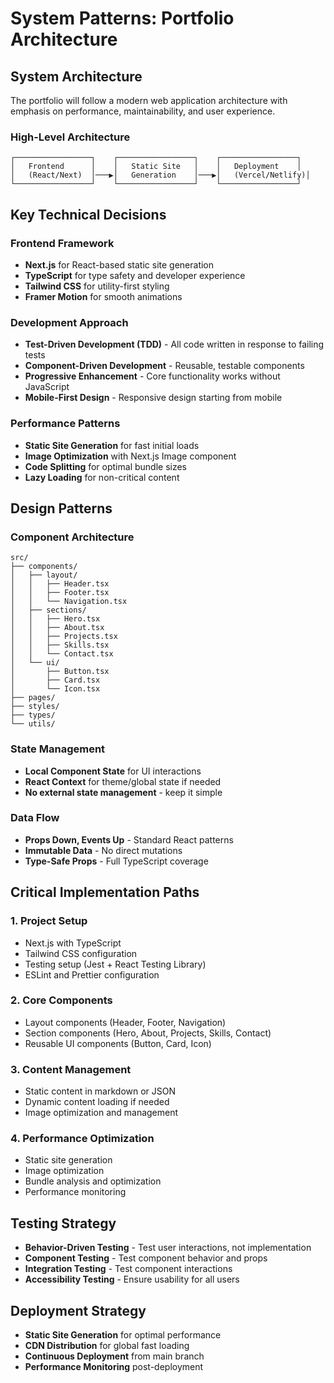 # System Patterns: Portfolio Architecture

## System Architecture
The portfolio will follow a modern web application architecture with emphasis on performance, maintainability, and user experience.

### High-Level Architecture
```
┌─────────────────┐    ┌─────────────────┐    ┌─────────────────┐
│   Frontend      │    │   Static Site   │    │   Deployment    │
│   (React/Next)  │───▶│   Generation    │───▶│   (Vercel/Netlify)│
└─────────────────┘    └─────────────────┘    └─────────────────┘
```

## Key Technical Decisions

### Frontend Framework
- **Next.js** for React-based static site generation
- **TypeScript** for type safety and developer experience
- **Tailwind CSS** for utility-first styling
- **Framer Motion** for smooth animations

### Development Approach
- **Test-Driven Development (TDD)** - All code written in response to failing tests
- **Component-Driven Development** - Reusable, testable components
- **Progressive Enhancement** - Core functionality works without JavaScript
- **Mobile-First Design** - Responsive design starting from mobile

### Performance Patterns
- **Static Site Generation** for fast initial loads
- **Image Optimization** with Next.js Image component
- **Code Splitting** for optimal bundle sizes
- **Lazy Loading** for non-critical content

## Design Patterns

### Component Architecture
```
src/
├── components/
│   ├── layout/
│   │   ├── Header.tsx
│   │   ├── Footer.tsx
│   │   └── Navigation.tsx
│   ├── sections/
│   │   ├── Hero.tsx
│   │   ├── About.tsx
│   │   ├── Projects.tsx
│   │   ├── Skills.tsx
│   │   └── Contact.tsx
│   └── ui/
│       ├── Button.tsx
│       ├── Card.tsx
│       └── Icon.tsx
├── pages/
├── styles/
├── types/
└── utils/
```

### State Management
- **Local Component State** for UI interactions
- **React Context** for theme/global state if needed
- **No external state management** - keep it simple

### Data Flow
- **Props Down, Events Up** - Standard React patterns
- **Immutable Data** - No direct mutations
- **Type-Safe Props** - Full TypeScript coverage

## Critical Implementation Paths

### 1. Project Setup
- Next.js with TypeScript
- Tailwind CSS configuration
- Testing setup (Jest + React Testing Library)
- ESLint and Prettier configuration

### 2. Core Components
- Layout components (Header, Footer, Navigation)
- Section components (Hero, About, Projects, Skills, Contact)
- Reusable UI components (Button, Card, Icon)

### 3. Content Management
- Static content in markdown or JSON
- Dynamic content loading if needed
- Image optimization and management

### 4. Performance Optimization
- Static site generation
- Image optimization
- Bundle analysis and optimization
- Performance monitoring

## Testing Strategy
- **Behavior-Driven Testing** - Test user interactions, not implementation
- **Component Testing** - Test component behavior and props
- **Integration Testing** - Test component interactions
- **Accessibility Testing** - Ensure usability for all users

## Deployment Strategy
- **Static Site Generation** for optimal performance
- **CDN Distribution** for global fast loading
- **Continuous Deployment** from main branch
- **Performance Monitoring** post-deployment 